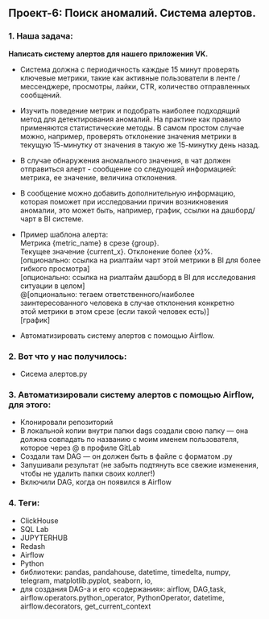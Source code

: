 ## Проект-6: Поиск аномалий. Система алертов.

### 1. Наша задача:

**Написать систему алертов для нашего приложения VK.**  

-  Система должна с периодичность каждые 15 минут проверять ключевые метрики, такие как активные пользователи в ленте / мессенджере, просмотры, лайки, CTR, количество отправленных сообщений.  
- Изучить поведение метрик и подобрать наиболее подходящий метод для детектирования аномалий. На практике как правило применяются статистические методы. В самом простом случае можно, например, проверять отклонение значения метрики в текущую 15-минутку от значения в такую же 15-минутку день назад.  
- В случае обнаружения аномального значения, в чат должен отправиться алерт - сообщение со следующей информацией: метрика, ее значение, величина отклонения.  
- В сообщение можно добавить дополнительную информацию, которая поможет при исследовании причин возникновения аномалии, это может быть, например,  график, ссылки на дашборд/чарт в BI системе.  
- Пример шаблона алерта:  
Метрика {metric_name} в срезе {group}.  
Текущее значение {current_x}. Отклонение более {x}%.  
[опционально: ссылка на риалтайм чарт этой метрики в BI для более гибкого просмотра]  
[опционально: ссылка на риалтайм дашборд в BI для исследования ситуации в целом]  
@[опционально: тегаем ответственного/наиболее заинтересованного человека в случае отклонения конкретно  
этой метрики в этом срезе (если такой человек есть)]  
[график]  


- Автоматизировать систему алертов с помощью Airflow.  


### 2. Вот что у нас получилось:

- Сисема алертов.py


### 3. Автоматизировали систему алертов с помощью Airflow, для этого:  

- Клонировали репозиторий  
- В локальной копии внутри папки dags создали свою папку — она должна совпадать по названию с моим именем пользователя, которое через @ в профиле GitLab  
- Создали там DAG — он должен быть в файле с форматом .py  
- Запушивали результат (не забыть подтянуть все свежие изменения, чтобы не удалить папки своих коллег!)  
- Включили DAG, когда он появился в Airflow  


### 4. Теги:  

- ClickHouse  
- SQL Lab  
- JUPYTERHUB  
- Redash  
- Airflow  
- Python  
- библиотеки: pandas, pandahouse, datetime, timedelta, numpy, telegram, matplotlib.pyplot, seaborn, io,  
- для создания DAG-а и его «содержания»: airflow, DAG,task,  airflow.operators.python_operator, PythonOperator, datetime, airflow.decorators, get_current_context  
